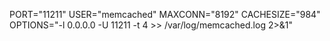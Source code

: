 PORT="11211"
USER="memcached"
MAXCONN="8192"
CACHESIZE="984"
OPTIONS="-l 0.0.0.0 -U 11211 -t 4 >> /var/log/memcached.log 2>&1"
